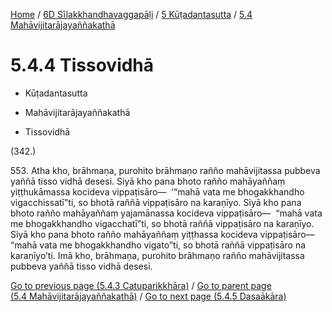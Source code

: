 
[Home](/) / [6D Sīlakkhandhavaggapāḷi](../...md) / [5 Kūṭadantasutta](...md) / [5.4 Mahāvijitarājayaññakathā](../6D/5/5.4.md)

# 5.4.4 Tissovidhā

* Kūṭadantasutta

* Mahāvijitarājayaññakathā

* Tissovidhā

(342.)

553\. Atha kho, brāhmaṇa, purohito brāhmaṇo rañño mahāvijitassa pubbeva yaññā tisso vidhā desesi. Siyā kho pana bhoto rañño mahāyaññaṃ yiṭṭhukāmassa kocideva vippaṭisāro—  ‘“mahā vata me bhogakkhandho vigacchissatī”ti, so bhotā raññā vippaṭisāro na karaṇīyo. Siyā kho pana bhoto rañño mahāyaññaṃ yajamānassa kocideva vippaṭisāro—  “mahā vata me bhogakkhandho vigacchatī”ti, so bhotā raññā vippaṭisāro na karaṇīyo. Siyā kho pana bhoto rañño mahāyaññaṃ yiṭṭhassa kocideva vippaṭisāro—  “mahā vata me bhogakkhandho vigato”ti, so bhotā raññā vippaṭisāro na karaṇīyo’ti. Imā kho, brāhmaṇa, purohito brāhmaṇo rañño mahāvijitassa pubbeva yaññā tisso vidhā desesi.

[Go to previous page (5.4.3 Catuparikkhāra)](5.4.3.md) / [Go to parent page (5.4 Mahāvijitarājayaññakathā)](../6D/5/5.4.md) / [Go to next page (5.4.5 Dasaākāra)](5.4.5.md)


